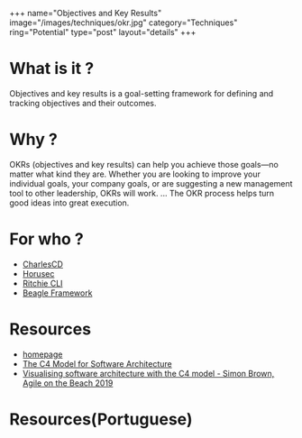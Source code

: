 +++
name="Objectives and Key Results"
image="/images/techniques/okr.jpg"
category="Techniques"
ring="Potential"
type="post"
layout="details"
+++

# What is it ?

Objectives and key results is a goal-setting framework for defining and tracking objectives and their outcomes. 

# Why ?

OKRs (objectives and key results) can help you achieve those goals—no matter what kind they are. Whether you are looking to improve your individual goals, your company goals, or are suggesting a new management tool to other leadership, OKRs will work. ... The OKR process helps turn good ideas into great execution.


# For who ?

* [CharlesCD](https://charlescd.io/)
* [Horusec](https://horusec.io/site/)
* [Ritchie CLI](https://ritchiecli.io/)
* [Beagle Framework](https://usebeagle.io/)

# Resources
- [homepage](https://c4model.com/)
- [The C4 Model for Software Architecture](https://www.infoq.com/articles/C4-architecture-model/)
- [Visualising software architecture with the C4 model - Simon Brown, Agile on the Beach 2019](https://www.youtube.com/watch?v=x2-rSnhpw0g)

# Resources(Portuguese)
